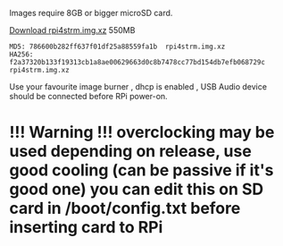 Images require 8GB or bigger microSD card.

  [Download rpi4strm.img.xz](https://localhost.sk/dropzone/rpi4strm.img.xz) 550MB

    MD5: 786600b282ff637f01df25a88559fa1b  rpi4strm.img.xz
    HA256: f2a37320b133f19313cb1a8ae00629663d0c8b7478cc77bd154db7efb068729c  rpi4strm.img.xz

Use your favourite image burner , dhcp is enabled , USB Audio device should be connected before RPi power-on.

# **!!! Warning !!! overclocking** may be used depending on release, use good cooling (can be passive if it's good one) **you can edit this on SD card in  /boot/config.txt before inserting card to RPi**
